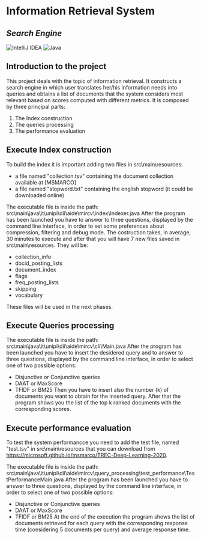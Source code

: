 # Information Retrieval System
## _Search Engine_

![IntelliJ IDEA](https://img.shields.io/badge/IntelliJIDEA-000000.svg?style=for-the-badge&logo=intellij-idea&logoColor=white) ![Java](https://img.shields.io/badge/java-%23ED8B00.svg?style=for-the-badge&logo=java&logoColor=white)

## Introduction to the project
This project deals with the topic of information retrieval. It constructs a search engine in which user translates her/his information needs into queries and obtains a list of documents that the system considers most relevant based on scores computed with different metrics. 
It is composed by three principal parts:
1. The Index construction
2. The queries processing
3. The performance evaluation

## Execute Index construction
To build the index it is important adding two files in src\main\resources:
- a file named "collection.tsv" containing the document collection available at [MSMARCO]
- a file named "stopword.txt" containing the english stopword (it could be downloaded online)

The executable file is inside the path: src\main\java\it\unipi\dii\aide\mircv\index\Indexer.java
After the program has been launched you have to answer to three questions, displayed by the command line interface, in order to set some preferences about compression, filtering and debug mode. 
The costruction takes, in average, 30 minutes to execute and after that you will have 7 new files saved in src\main\resources. They will be:
- collection_info
- docid_posting_lists
- document_index 
- flags
- freq_posting_lists
- skipping
- vocabulary 

These files will be used in the next phases.

## Execute Queries processing
The executable file is inside the path: src\main\java\it\unipi\dii\aide\mircv\cli\Main.java
After the program has been launched you have to insert the desidered query and to answer to three questions, displayed by the command line interface, in order to select one of two possible options:
- Disjunctive or Conjunctive queries
- DAAT or MaxScore
- TFIDF or BM25
Then you have to insert also the number (k) of documents you want to obtain for the inserted query.
After that the program shows you the list of the top k ranked documents with the corresponding scores.

## Execute performance evaluation
To test the system performancce you need to add the test file, named "test.tsv" in src\main\resources that you can download from https://microsoft.github.io/msmarco/TREC-Deep-Learning-2020.

The executable file is inside the path: src\main\java\it\unipi\dii\aide\mircv\query_processing\test_performance\TestPerformanceMain.java
After the program has been launched you have to answer to three questions, displayed by the command line interface, in order to select one of two possible options:
- Disjunctive or Conjunctive queries
- DAAT or MaxScore
- TFIDF or BM25
At the end of the execution the program shows the list of documents retrieved for each query with the corresponding response time (considering 5 documents per query) and average response time.
